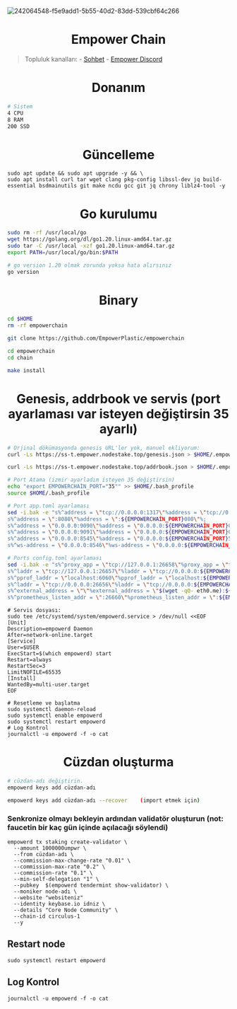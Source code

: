 ![242064548-f5e9add1-5b55-40d2-83dd-539cbf64c266](https://github.com/molla202/empower-2/assets/91562185/1191c65e-441f-4d71-9acc-5ea06391b7ed)

<h1 align="center"> Empower Chain </h1>

> Topluluk kanalları: - [Sohbet](https://t.me/corenodechat) - [Empower Discord](https://discord.gg/Zs3GMUhg)

<h1 align="center"> Donanım </h1>

```sh
# Sistem
4 CPU
8 RAM
200 SSD
```

<h1 align="center"> Güncelleme </h1>

```
sudo apt update && sudo apt upgrade -y && \
sudo apt install curl tar wget clang pkg-config libssl-dev jq build-essential bsdmainutils git make ncdu gcc git jq chrony liblz4-tool -y
```

<h1 align="center"> Go kurulumu </h1>

```sh
sudo rm -rf /usr/local/go
wget https://golang.org/dl/go1.20.linux-amd64.tar.gz
sudo tar -C /usr/local -xzf go1.20.linux-amd64.tar.gz
export PATH=/usr/local/go/bin:$PATH

# go version 1.20 olmak zorunda yoksa hata alırsınız
go version
```

<h1 align="center"> Binary </h1>

```sh 
cd $HOME
rm -rf empowerchain

git clone https://github.com/EmpowerPlastic/empowerchain

cd empowerchain
cd chain

make install
```

<h1 align="center"> Genesis, addrbook ve servis (port ayarlaması var isteyen değiştirsin 35 ayarlı)</h1>

```sh
# Orjinal dökümasyonda genesis URL'ler yok, manuel ekliyorum:
curl -Ls https://ss-t.empower.nodestake.top/genesis.json > $HOME/.empowerchain/config/genesis.json 

curl -Ls https://ss-t.empower.nodestake.top/addrbook.json > $HOME/.empowerchain/config/addrbook.json

# Port Atama (izmir ayarladım isteyen 35 değiştirsin)
echo "export EMPOWERCHAİN_PORT="35"" >> $HOME/.bash_profile
source $HOME/.bash_profile

# Port app.toml ayarlaması
sed -i.bak -e "s%^address = \"tcp://0.0.0.0:1317\"%address = \"tcp://0.0.0.0:${EMPOWERCHAİN_PORT}317\"%;
s%^address = \":8080\"%address = \":${EMPOWERCHAİN_PORT}080\"%;
s%^address = \"0.0.0.0:9090\"%address = \"0.0.0.0:${EMPOWERCHAİN_PORT}090\"%; 
s%^address = \"0.0.0.0:9091\"%address = \"0.0.0.0:${EMPOWERCHAİN_PORT}091\"%; 
s%^address = \"0.0.0.0:8545\"%address = \"0.0.0.0:${EMPOWERCHAİN_PORT}545\"%; 
s%^ws-address = \"0.0.0.0:8546\"%ws-address = \"0.0.0.0:${EMPOWERCHAİN_PORT}546\"%" $HOME/.empowerchain/config/app.toml

# Ports config.toml ayarlaması
sed -i.bak -e "s%^proxy_app = \"tcp://127.0.0.1:26658\"%proxy_app = \"tcp://127.0.0.1:${EMPOWERCHAİN_PORT}658\"%; 
s%^laddr = \"tcp://127.0.0.1:26657\"%laddr = \"tcp://0.0.0.0:${EMPOWERCHAİN_PORT}657\"%; 
s%^pprof_laddr = \"localhost:6060\"%pprof_laddr = \"localhost:${EMPOWERCHAİN_PORT}060\"%;
s%^laddr = \"tcp://0.0.0.0:26656\"%laddr = \"tcp://0.0.0.0:${EMPOWERCHAİN_PORT}656\"%;
s%^external_address = \"\"%external_address = \"$(wget -qO- eth0.me):${EMPOWERCHAİN_PORT}656\"%;
s%^prometheus_listen_addr = \":26660\"%prometheus_listen_addr = \":${EMPOWERCHAİN_PORT}660\"%" $HOME/.empowerchain/config/config.toml
```
```
# Servis dosyası:
sudo tee /etc/systemd/system/empowerd.service > /dev/null <<EOF
[Unit]
Description=empowerd Daemon
After=network-online.target
[Service]
User=$USER
ExecStart=$(which empowerd) start
Restart=always
RestartSec=3
LimitNOFILE=65535
[Install]
WantedBy=multi-user.target
EOF
```
```
# Resetleme ve başlatma
sudo systemctl daemon-reload
sudo systemctl enable empowerd
sudo systemctl restart empowerd
# Log Kontrol
journalctl -u empowerd -f -o cat
```

<h1 align="center"> Cüzdan oluşturma </h1>

```sh
# cüzdan-adı değiştirin.
empowerd keys add cüzdan-adı
```
```sh
empowerd keys add cüzdan-adı --recover    (import etmek için)
```

### Senkronize olmayı bekleyin ardından validatör oluşturun (not: faucetin bir kaç gün içinde açılacağı söylendi)
```
empowerd tx staking create-validator \
  --amount 1000000umpwr \
  --from cüzdan-adı \
  --commission-max-change-rate "0.01" \
  --commission-max-rate "0.2" \
  --commission-rate "0.1" \
  --min-self-delegation "1" \
  --pubkey  $(empowerd tendermint show-validator) \
  --moniker node-adı \
  --website "websiteniz"
  --identity keybase.io idniz \
  --details "Core Node Community" \
  --chain-id circulus-1
  --y
```
## Restart node
```
sudo systemctl restart empowerd
```
## Log Kontrol
```
journalctl -u empowerd -f -o cat
```
